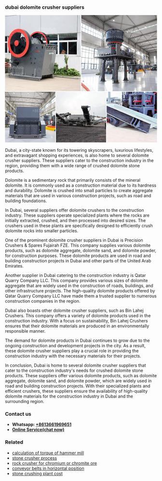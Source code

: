 <h3>dubai dolomite crusher suppliers</h3><img src='1708332793.jpg' alt=''><p>Dubai, a city-state known for its towering skyscrapers, luxurious lifestyles, and extravagant shopping experiences, is also home to several dolomite crusher suppliers. These suppliers cater to the construction industry in the region, providing them with a wide range of crushed dolomite stone products.</p><p>Dolomite is a sedimentary rock that primarily consists of the mineral dolomite. It is commonly used as a construction material due to its hardness and durability. Dolomite is crushed into small particles to create aggregate materials that are used in various construction projects, such as road and building foundations.</p><p>In Dubai, several suppliers offer dolomite crushers to the construction industry. These suppliers operate specialized plants where the rocks are initially extracted, crushed, and then processed into desired sizes. The crushers used in these plants are specifically designed to efficiently crush dolomite rocks into smaller particles.</p><p>One of the prominent dolomite crusher suppliers in Dubai is Precision Crushers & Spares Fujairah FZE. This company supplies various dolomite products, such as dolomite aggregate, dolomite sand, and dolomite powder, for construction purposes. These dolomite products are used in road and building construction projects in Dubai and other parts of the United Arab Emirates.</p><p>Another supplier in Dubai catering to the construction industry is Qatar Quarry Company LLC. This company provides various sizes of dolomite aggregate that are widely used in the construction of roads, buildings, and other infrastructure projects. The high-quality dolomite products offered by Qatar Quarry Company LLC have made them a trusted supplier to numerous construction companies in the region.</p><p>Dubai also boasts other dolomite crusher suppliers, such as Bin Lahej Crushers. This company offers a variety of dolomite products used in the construction industry. With a focus on sustainability, Bin Lahej Crushers ensures that their dolomite materials are produced in an environmentally responsible manner.</p><p>The demand for dolomite products in Dubai continues to grow due to the ongoing construction and development projects in the city. As a result, these dolomite crusher suppliers play a crucial role in providing the construction industry with the necessary materials for their projects.</p><p>In conclusion, Dubai is home to several dolomite crusher suppliers that cater to the construction industry's needs for crushed dolomite stone products. These suppliers offer various dolomite products, such as dolomite aggregate, dolomite sand, and dolomite powder, which are widely used in road and building construction projects. With their specialized plants and efficient crushers, these suppliers ensure the availability of high-quality dolomite materials for the construction industry in Dubai and the surrounding region.</p><h3>Contact us</h3><ul><li><strong>Whatsapp:&nbsp;<a href="https://wa.me/8613661969651">+8613661969651</a></strong></li><li><a href="https://swt.shibang-china.com/?git&amp;zhl&amp;dubai dolomite crusher suppliers"><strong>Online Service(chat now)</strong></a></li></ul><h3>Related</h3><ul><li><a href='calculation of torque of hammer mill.md'>calculation of torque of hammer mill</a></li><li><a href='stone crusher process.md'>stone crusher process</a></li><li><a href='rock crusher for chromium or chromite ore.md'>rock crusher for chromium or chromite ore</a></li><li><a href='conveyor belts in horizontal position.md'>conveyor belts in horizontal position</a></li><li><a href='stone crushing plant cost.md'>stone crushing plant cost</a></li></ul>